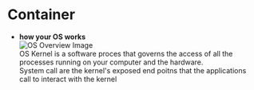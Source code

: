 # Container

- **how your OS works**\
![OS Overview Image](./images/OSoverview.png)\
OS Kernel is a software proces that governs the access of all the processes running on your computer and the hardware.\
System call are the kernel's exposed end poitns that the applications call to interact with the kernel


